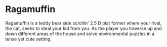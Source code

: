 # Ragamuffin

Ragamuffin is a teddy bear side scrollin' 2.5 D plat former where your rival, the cat, seeks to steal your kid from you. As the player you traverse up and down different areas of the house and solve environmental puzzles in a tense yet cute setting. 
